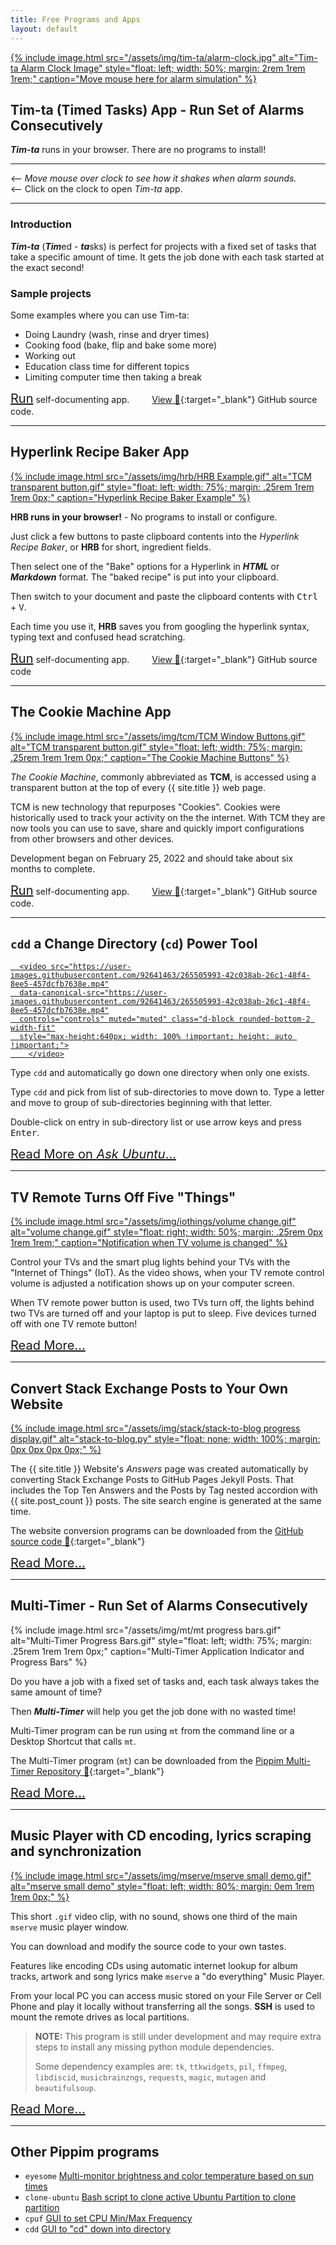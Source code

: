 ```yaml
---
title: Free Programs and Apps
layout: default
---
```


<div id="alarm-clock-image" class="slide-right">
   <a href="programs/tim-ta.html">
      {% include image.html src="/assets/img/tim-ta/alarm-clock.jpg"
         alt="Tim-ta Alarm Clock Image"
         style="float: left; width: 50%; margin: 2rem 1rem 1rem;"
         caption="Move mouse here for alarm simulation"
      %}
   </a>
</div>

## Tim-ta (Timed Tasks) App - Run Set of Alarms Consecutively

***Tim-ta*** runs in your browser. 
There are no programs to install!

<div class="fade-in">
<hr />

&#10229; <i>Move mouse over clock to see how it shakes when alarm
sounds.</i><br>
&#10229; Click on the clock to open <i>Tim-ta</i> app.

<hr />
</div>

### Introduction

***Tim-ta*** (***Tim***ed - ***ta***sks) is perfect for projects
with a fixed set of tasks that take a specific amount of time.
It gets the job done with each task started at the exact second!

### Sample projects

Some examples where you can use Tim-ta:

- Doing Laundry (wash, rinse and dryer times)
- Cooking food (bake, flip and bake some more)
- Working out
- Education class time for different topics
- Limiting computer time then taking a break

<a href="programs/tim-ta.html" style="font-size: 20px;">Run</a> 
self-documenting app. &emsp;&emsp; 
[View 🔗](https://github.com/pippim/pippim.github.io/blob/main/assets/js/tim-ta.js){:target="_blank"} GitHub source code.

---

## Hyperlink Recipe Baker App

<!-- Dummy div required for <a href...> to work for clicking -->
<div>
<a href="programs/hyperlink.html">
   {% include image.html src="/assets/img/hrb/HRB Example.gif"
      alt="TCM transparent button.gif"
      style="float: left; width: 75%; margin: .25rem 1rem 1rem 0px;"
      caption="Hyperlink Recipe Baker Example"
   %}
</a>
</div>

**HRB runs in your browser!** - No programs to install or configure.

Just click a few buttons to paste clipboard contents into the 
*Hyperlink Recipe Baker*, or **HRB** for short, ingredient fields.

Then select one of
the "Bake" options for a Hyperlink in ***HTML*** or  ***Markdown*** 
format. The "baked recipe" is put into your clipboard.

Then switch to your document and paste the clipboard contents with
<kbd>Ctrl</kbd> + <kbd>V</kbd>. 

Each time you use it, **HRB** saves you from 
googling the hyperlink syntax, typing text and confused head scratching.

<a href="programs/hyperlink.html" style="font-size: 20px;">Run</a>
self-documenting app.  &emsp;&emsp; 
[View 🔗](https://github.com/pippim/pippim.github.io/blob/main/assets/js/hrb.js){:target="_blank"} GitHub source code

---

## The Cookie Machine App

<!-- Dummy div required for <a href...> to work for clicking -->
<div>
<a href="programs/tcm.html">
   {% include image.html src="/assets/img/tcm/TCM Window Buttons.gif"
      alt="TCM transparent button.gif"
      style="float: left; width: 75%; margin: .25rem 1rem 1rem 0px;"
      caption="The Cookie Machine Buttons"
   %}
</a>
</div>

*The Cookie Machine*, commonly abbreviated as **TCM**,
is accessed using a transparent button at the top of
every {{ site.title }} web page.

TCM is new technology that repurposes "Cookies". Cookies
were historically used to track your activity on the
the internet. With TCM they are now tools you can use to
save, share and quickly import configurations from other
browsers and other devices.

Development began on February 25, 2022 and should take 
about six months to complete.

<a href="programs/tcm.html" style="font-size: 20px;">Run</a>
self-documenting app. &emsp;&emsp; 
[View 🔗](https://github.com/pippim/pippim.github.io/blob/main/assets/js/theCookieMachine.js){:target="_blank"} GitHub source code.

---

## `cdd` a Change Directory (`cd`) Power Tool

<!-- Dummy div required for <a href...> to work for clicking -->
<div>
   <a href="https://askubuntu.com/a/1276376/307523">

      <video src="https://user-images.githubusercontent.com/92641463/265505993-42c038ab-26c1-48f4-8ee5-457dcfb7638e.mp4"
      data-canonical-src="https://user-images.githubusercontent.com/92641463/265505993-42c038ab-26c1-48f4-8ee5-457dcfb7638e.mp4"
      controls="controls" muted="muted" class="d-block rounded-bottom-2 width-fit"
      style="max-height:640px; width: 100% !important; height: auto !important;">
        </video>
   </a>
</div>

Type `cdd` and automatically go down one directory when only one exists.

Type `cdd` and pick from list of sub-directories to move down to. Type a
letter and move to group of sub-directories beginning with that letter.

Double-click on entry in sub-directory list or use arrow keys and press
<kbd>Enter</kbd>.

<a href="https://askubuntu.com/a/1276376/307523" style="font-size: 20px;">Read More on *Ask Ubuntu*...</a>  

---

## TV Remote Turns Off Five "Things"

<!-- Dummy div required for <a href...> to work for clicking -->
<div>
<a href="programs/iothings.html">
   {% include image.html src="/assets/img/iothings/volume change.gif"
      alt="volume change.gif"
      style="float: right; width: 50%; margin: .25rem 0px 1rem 1rem;"
      caption="Notification when TV volume is changed"
   %}
</a>
</div>

Control your TVs and the smart plug lights behind your TVs with
the "Internet of Things" (IoT). As the video shows, when your 
TV remote control volume is adjusted a notification shows up
on your computer screen.

When TV remote power button is used, two TVs turn off, the
lights behind two TVs are turned off and your laptop is put
to sleep. Five devices turned off with one TV remote button!

<a href="programs/iothings.html" style="font-size: 20px;">Read More...</a>  

---

## Convert Stack Exchange Posts to Your Own Website

<!-- Dummy div required for <a href...> to work for clicking -->
<div>
<a href="programs/stack.html">
   {% include image.html src="/assets/img/stack/stack-to-blog progress display.gif"
      alt="stack-to-blog.py"
      style="float: none; width: 100%; margin: 0px 0px 0px 0px;"
   %}
</a>
</div>

The {{ site.title }} Website's *Answers* page was created automatically
by converting Stack Exchange Posts to GitHub Pages Jekyll Posts. That
includes the Top Ten Answers and the Posts by Tag nested accordion with
{{ site.post_count }} posts. The site search engine is generated at
the same time.

The website conversion programs can be downloaded from the 
[GitHub source code 🔗](https://github.com/pippim/pippim.github.io/blob/main/sede){:target="_blank"}

<a href="programs/stack.html" style="font-size: 20px;">Read More...</a>  

---

## Multi-Timer - Run Set of Alarms Consecutively

{% include image.html src="/assets/img/mt/mt progress bars.gif"
   alt="Multi-Timer Progress Bars.gif"
   style="float: left; width: 75%; margin: .25rem 1rem 1rem 0px;"
   caption="Multi-Timer Application Indicator and Progress Bars"
%}

Do you have a job with a fixed set of tasks and, each task always
takes the same amount of time?

Then ***Multi-Timer*** will help you get the job done with no wasted time!

Multi-Timer program can be run using `mt` from
the command line or a Desktop Shortcut that calls `mt`. 

The Multi-Timer program (`mt`) can be downloaded from the 
[Pippim Multi-Timer Repository 🔗](https://github.com/pippim/multi-timer/blob/main/src/mt){:target="_blank"}

<a href="programs/mt.html" style="font-size: 20px;">Read More...</a>

---

## Music Player with CD encoding, lyrics scraping and synchronization

<!-- Dummy div required for <a href...> to work for clicking -->
<div>
<a href="programs/mserve.html">
   {% include image.html src="/assets/img/mserve/mserve small demo.gif"
      alt="mserve small demo"
      style="float: left; width: 80%; margin: 0em 1rem 1rem 0px;"
   %}
</a>
</div>

This short `.gif` video clip, with no sound, shows one third
of the main `mserve` music player window.

You can download and modify the source code to your own tastes.

Features like encoding CDs using automatic internet
lookup for album tracks, artwork and song lyrics make
`mserve` a "do everything" Music Player.

From your local PC you can access music stored on your
File Server or Cell Phone and play it locally without
transferring all the songs.  **SSH** is used to mount
the remote drives as local partitions.

> **NOTE:** This program is still under development and may require extra steps to install any missing python module dependencies.
>  
> Some dependency examples are: `tk`, `ttkwidgets`, `pil`, `ffmpeg`, `libdiscid`, `musicbrainzngs`, `requests`, `magic`, `mutagen` and `beautifulsoup`.

<a href="programs/mserve.html" style="font-size: 20px;">Read More...</a>

---

## Other Pippim programs

- `eyesome` [Multi-monitor brightness and color temperature based on sun times](https://askubuntu.com/questions/829814/set-initial-startup-background-brightness-depending-on-daytime)
- `clone-ubuntu` [Bash script to clone active Ubuntu Partition to clone partition](https://askubuntu.com/questions/1028604/bash-script-to-backup-clone-ubuntu-to-another-partition/1028605#1028605)
- `cpuf` [GUI to set CPU Min/Max Frequency](https://askubuntu.com/questions/1141605/gui-or-simple-bash-script-to-throttle-the-cpu/1142671#1142671)
- `cdd` [GUI to "cd" down into directory](https://askubuntu.com/questions/930334/how-can-i-move-down-one-directory/1276376#1276376)
